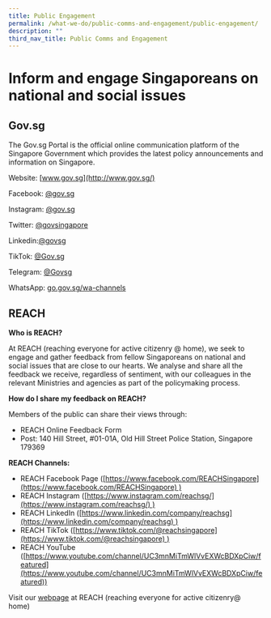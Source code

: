 ```yaml
---
title: Public Engagement
permalink: /what-we-do/public-comms-and-engagement/public-engagement/
description: ""
third_nav_title: Public Comms and Engagement
---
```

# Inform and engage Singaporeans on national and social issues

## Gov.sg

The Gov.sg Portal is the official online communication platform of the Singapore Government which provides the latest policy announcements and information on Singapore.

Website: [www.gov.sg](http://www.gov.sg/)

Facebook: [@gov.sg](http://www.facebook.com/gov.sg)

Instagram: [@gov.sg](http://www.instagram.com/gov.sg)

Twitter: [@govsingapore](http://www.twitter.com/govsingapore)

Linkedin:[@govsg](http://linkedin.com/company/govsg)

TikTok: [@Gov.sg](http://tiktok.com/@gov.sg)

Telegram: [@Govsg](http://t.me/s/govsg)

WhatsApp: [go.gov.sg/wa-channels](http://go.gov.sg/wa-channels)

## REACH

**Who is REACH?**

At REACH (reaching everyone for active citizenry @ home), we seek to engage and gather feedback from fellow Singaporeans on national and social issues that are close to our hearts. We analyse and share all the feedback we receive, regardless of sentiment, with our colleagues in the relevant Ministries and agencies as part of the policymaking process.

**How do I share my feedback on REACH?**

Members of the public can share their views through:

*   REACH Online Feedback Form
*   Post: 140 Hill Street, #01-01A, Old Hill Street Police Station, Singapore 179369

**REACH Channels:**

*   REACH Facebook Page ([https://www.facebook.com/REACHSingapore](https://www.facebook.com/REACHSingapore) )
*   REACH Instagram ([https://www.instagram.com/reachsg/](https://www.instagram.com/reachsg/) )
*   REACH LinkedIn ([https://www.linkedin.com/company/reachsg](https://www.linkedin.com/company/reachsg) )
*   REACH TikTok ([https://www.tiktok.com/@reachsingapore](https://www.tiktok.com/@reachsingapore) )
*   REACH YouTube ([https://www.youtube.com/channel/UC3mnMiTmWlVvEXWcBDXpCiw/featured](https://www.youtube.com/channel/UC3mnMiTmWlVvEXWcBDXpCiw/featured))

Visit our [webpage](https://www.reach.gov.sg/) at REACH (reaching everyone for active citizenry@ home)